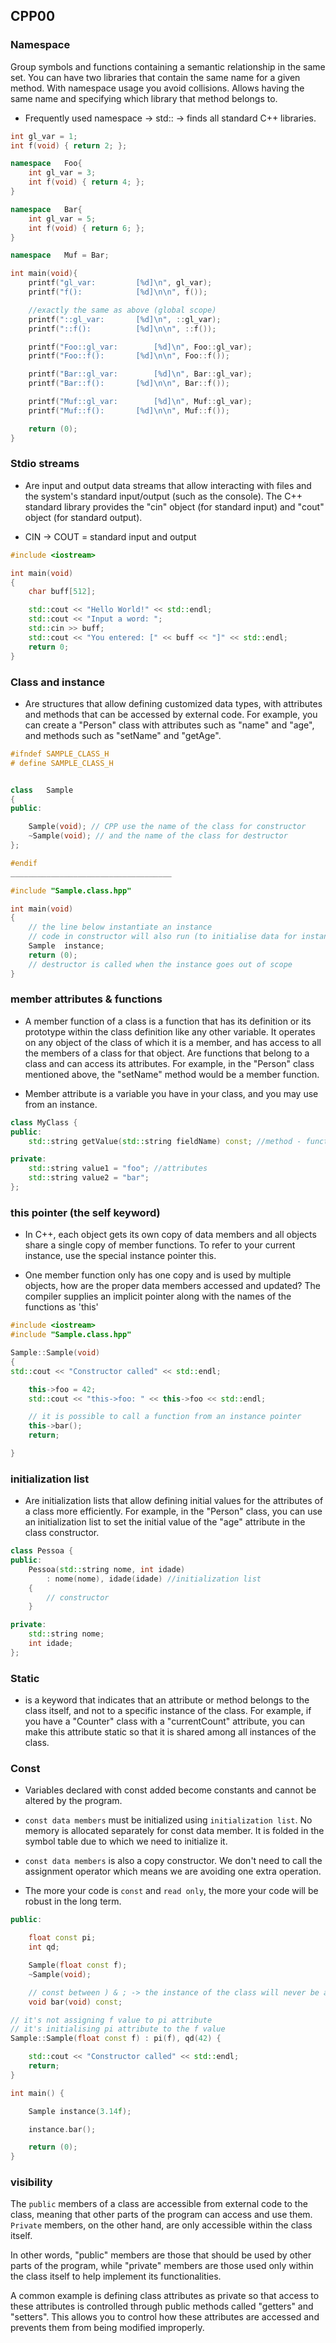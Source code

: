 ## CPP00

### Namespace

Group symbols and functions containing a semantic relationship in the same set.
You can have two libraries that contain the same name for a given method. With namespace usage you avoid collisions. Allows having the same name and specifying which library that method belongs to.

- Frequently used namespace -> std:: -> finds all standard C++ libraries.

```c++
int	gl_var = 1;
int	f(void) { return 2; };

namespace	Foo{
	int	gl_var = 3;
	int	f(void) { return 4; };
}

namespace	Bar{
	int	gl_var = 5;
	int	f(void) { return 6; };
}

namespace	Muf = Bar;

int	main(void){
	printf("gl_var:			[%d]\n", gl_var);
	printf("f():			[%d]\n\n", f());

	//exactly the same as above (global scope)
	printf("::gl_var:		[%d]\n", ::gl_var);
	printf("::f():			[%d]\n\n", ::f());

	printf("Foo::gl_var:		[%d]\n", Foo::gl_var);
	printf("Foo::f():		[%d]\n\n", Foo::f());

	printf("Bar::gl_var:		[%d]\n", Bar::gl_var);
	printf("Bar::f():		[%d]\n\n", Bar::f());

	printf("Muf::gl_var:		[%d]\n", Muf::gl_var);
	printf("Muf::f():		[%d]\n\n", Muf::f());

	return (0);
}

```

### Stdio streams

- Are input and output data streams that allow interacting with files and the system's standard input/output (such as the console). The C++ standard library provides the "cin" object (for standard input) and "cout" object (for standard output).

* CIN -> COUT = standard input and output

```c++
#include <iostream>

int main(void)
{
	char buff[512];

	std::cout << "Hello World!" << std::endl;
	std::cout << "Input a word: ";
	std::cin >> buff;
	std::cout << "You entered: [" << buff << "]" << std::endl;
	return 0;
}
```

### Class and instance

- Are structures that allow defining customized data types, with attributes and methods that can be accessed by external code. For example, you can create a "Person" class with attributes such as "name" and "age", and methods such as "setName" and "getAge".

```c++
#ifndef SAMPLE_CLASS_H
# define SAMPLE_CLASS_H


class	Sample
{
public:

	Sample(void); // CPP use the name of the class for constructor
	~Sample(void); // and the name of the class for destructor
};

#endif
____________________________________

#include "Sample.class.hpp"

int	main(void)
{
	// the line below instantiate an instance
	// code in constructor will also run (to initialise data for instance)
	Sample	instance;
	return (0);
	// destructor is called when the instance goes out of scope
}
```

### member attributes & functions

- A member function of a class is a function that has its definition or its prototype within the class definition like any other variable. It operates on any object of the class of which it is a member, and has access to all the members of a class for that object. Are functions that belong to a class and can access its attributes. For example, in the "Person" class mentioned above, the "setName" method would be a member function.

- Member attribute is a variable you have in your class, and you may use from an instance.

```c++
class MyClass {
public:
    std::string getValue(std::string fieldName) const; //method - function

private:
    std::string value1 = "foo"; //attributes
    std::string value2 = "bar";
};
```

### this pointer (the self keyword)

- In C++, each object gets its own copy of data members and all objects share a single copy of member functions. To refer to your current instance, use the special instance pointer this.

- One member function only has one copy and is used by multiple objects, how are the proper data members accessed and updated? The compiler supplies an implicit pointer along with the names of the functions as 'this'

```c++
#include <iostream>
#include "Sample.class.hpp"

Sample::Sample(void)
{
std::cout << "Constructor called" << std::endl;

    this->foo = 42;
    std::cout << "this->foo: " << this->foo << std::endl;

    // it is possible to call a function from an instance pointer
    this->bar();
    return;

}
```

### initialization list

- Are initialization lists that allow defining initial values for the attributes of a class more efficiently. For example, in the "Person" class, you can use an initialization list to set the initial value of the "age" attribute in the class constructor.

```c++
class Pessoa {
public:
    Pessoa(std::string nome, int idade)
        : nome(nome), idade(idade) //initialization list
    {
        // constructor
    }

private:
    std::string nome;
    int idade;
};
```

### Static

- is a keyword that indicates that an attribute or method belongs to the class itself, and not to a specific instance of the class. For example, if you have a "Counter" class with a "currentCount" attribute, you can make this attribute static so that it is shared among all instances of the class.

### Const

- Variables declared with const added become constants and cannot be altered by the program.

- `const data members` must be initialized using `initialization list`. No memory is allocated separately for const data member. It is folded in the symbol table due to which we need to initialize it.

- `const data members` is also a copy constructor. We don't need to call the assignment operator which means we are avoiding one extra operation.

- The more your code is `const` and `read only`, the more your code will be robust in the long term.

```c++
public:

	float const pi;
	int qd;

	Sample(float const f);
	~Sample(void);

	// const between ) & ; -> the instance of the class will never be altered
	void bar(void) const;

// it's not assigning f value to pi attribute
// it's initialising pi attribute to the f value
Sample::Sample(float const f) : pi(f), qd(42) {

	std::cout << "Constructor called" << std::endl;
	return;
}

int main() {

	Sample instance(3.14f);

	instance.bar();

	return (0);
}

```

### visibility

The `public` members of a class are accessible from external code to the class, meaning that other parts of the program can access and use them. `Private` members, on the other hand, are only accessible within the class itself.

In other words, "public" members are those that should be used by other parts of the program, while "private" members are those used only within the class itself to help implement its functionalities.

A common example is defining class attributes as private so that access to these attributes is controlled through public methods called "getters" and "setters". This allows you to control how these attributes are accessed and prevents them from being modified improperly.
